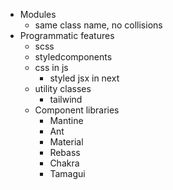 + Modules
	+ same class name, no collisions
+ Programmatic features
	+ scss
	+ styledcomponents
	+ css in js
		+ styled jsx in next
	+ utility classes
		+ tailwind
	+ Component libraries
		+ Mantine
		+ Ant
		+ Material
		+ Rebass
		+ Chakra 
		+ Tamagui